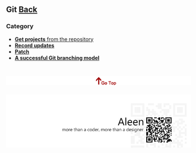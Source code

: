## Git	[Back](./../Readme.md)

### Category

- [**Get projects** from the repository](./get/get.md)
- [**Record updates**](./record/record.md)
- [**Patch**](./patch/patch.md)
- [**A successful Git branching model**](./1‫gitmodel/‫gitmodel.md)

<a href="#" style="left:200px;"><img src="./../pic/gotop.png"></a>
=====
<a href="http://aleen42.github.io/" target="_blank" ><img src="./../pic/tail.gif"></a>
